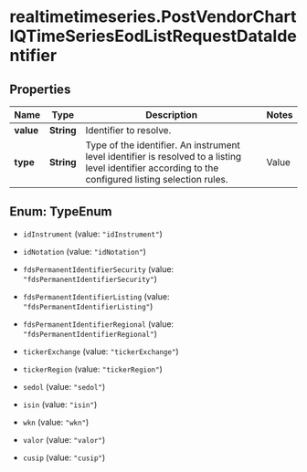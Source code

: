 # realtimetimeseries.PostVendorChartIQTimeSeriesEodListRequestDataIdentifier

## Properties

Name | Type | Description | Notes
------------ | ------------- | ------------- | -------------
**value** | **String** | Identifier to resolve. | 
**type** | **String** | Type of the identifier. An instrument level identifier is resolved to a listing level identifier according to the configured listing selection rules. | Value | Description | | --- | --- | | idInstrument | MDG identifier of an instrument. | | idNotation | MDG identifier of a listing. | | fdsPermanentIdentifierSecurity | FactSet Permanent Identifier on security level. | | fdsPermanentIdentifierListing | FactSet Permanent Identifier on listing level. | | fdsPermanentIdentifierRegional | Regional FactSet Permanent Identifier, identifying the primary listing in the region. | | tickerExchange | FactSet market symbol of a listing. | | tickerRegion | Regional FactSet ticker symbol, identifying the primary listing in the region. | | sedol | SEDOL or IDII of a listing. | | isin | ISIN of an instrument. | | wkn | WKN of an instrument. | | valor | Valor number of an instrument. | | cusip | CUSIP or CINS identifier of an instrument |   | 



## Enum: TypeEnum


* `idInstrument` (value: `"idInstrument"`)

* `idNotation` (value: `"idNotation"`)

* `fdsPermanentIdentifierSecurity` (value: `"fdsPermanentIdentifierSecurity"`)

* `fdsPermanentIdentifierListing` (value: `"fdsPermanentIdentifierListing"`)

* `fdsPermanentIdentifierRegional` (value: `"fdsPermanentIdentifierRegional"`)

* `tickerExchange` (value: `"tickerExchange"`)

* `tickerRegion` (value: `"tickerRegion"`)

* `sedol` (value: `"sedol"`)

* `isin` (value: `"isin"`)

* `wkn` (value: `"wkn"`)

* `valor` (value: `"valor"`)

* `cusip` (value: `"cusip"`)





